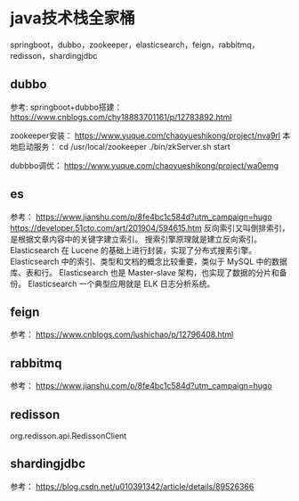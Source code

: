 # java技术栈全家桶
springboot，dubbo，zookeeper，elasticsearch，feign，rabbitmq，redisson，shardingjdbc

## dubbo
参考:
springboot+dubbo搭建：
https://www.cnblogs.com/chy18883701161/p/12783892.html

zookeeper安装：
https://www.yuque.com/chaoyueshikong/project/nva9rl
本地启动服务： 
cd /usr/local/zookeeper
./bin/zkServer.sh start

dubbbo调优：
https://www.yuque.com/chaoyueshikong/project/wa0emg

## es
参考： 
https://www.jianshu.com/p/8fe4bc1c584d?utm_campaign=hugo
https://developer.51cto.com/art/201904/594615.htm
反向索引又叫倒排索引，是根据文章内容中的关键字建立索引。
搜索引擎原理就是建立反向索引。
Elasticsearch 在 Lucene 的基础上进行封装，实现了分布式搜索引擎。
Elasticsearch 中的索引、类型和文档的概念比较重要，类似于 MySQL 中的数据库、表和行。
Elasticsearch 也是 Master-slave 架构，也实现了数据的分片和备份。
Elasticsearch 一个典型应用就是 ELK 日志分析系统。

## feign
参考： https://www.cnblogs.com/lushichao/p/12796408.html

## rabbitmq
参考： https://www.jianshu.com/p/8fe4bc1c584d?utm_campaign=hugo

## redisson   
org.redisson.api.RedissonClient

## shardingjdbc  
参考： https://blog.csdn.net/u010391342/article/details/89526366
